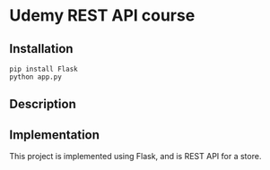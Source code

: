 # Udemy REST API course

## Installation

```
pip install Flask
python app.py
```

## Description

## Implementation

This project is implemented using Flask, and is REST API for a store.

